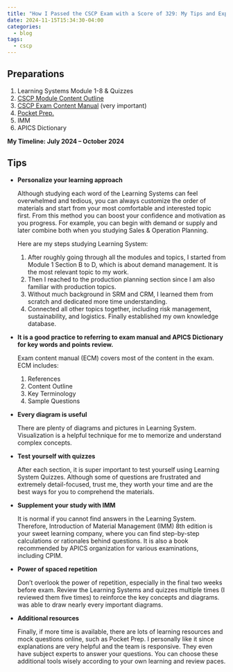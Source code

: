 ```yaml
---
title: "How I Passed the CSCP Exam with a Score of 329: My Tips and Experiences"
date: 2024-11-15T15:34:30-04:00
categories:
  - blog
tags:
  - cscp
---
```


## Preparations
1.	Learning Systems Module 1-8 & Quizzes
2.	[CSCP Module Content Outline][mco]
3.	[CSCP Exam Content Manual][ecm] (very important)
4.	[Pocket Prep.][pp_cscp]
5.	IMM
6.	APICS Dictionary


**My Timeline: July 2024 – October 2024**

## Tips
- **Personalize your learning approach**

  Although studying each word of the Learning Systems can feel overwhelmed and tedious, you can always customize the order of materials and start from your most comfortable and interested topic first. From this method you can boost your confidence and motivation as you progress. For example, you can begin with demand or supply and later combine both when you studying Sales & Operation Planning.

  Here are my steps studying Learning System:
  
  1. After roughly going through all the modules and topics, I started from Module 1 Section B to D, which is about demand management. It is the most relevant topic to my work.
  2. Then I reached to the production planning section since I am also familiar with production topics.
  3. Without much background in SRM and CRM, I learned them from scratch and dedicated more time understanding.
  4. Connected all other topics together, including risk management, sustainability, and logistics. Finally established my own knowledge database.

- **It is a good practice to referring to exam manual and APICS Dictionary for key words and points review.**
  
  Exam content manual (ECM) covers most of the content in the exam. ECM includes:
  1. References 
  2. Content Outline
  3. Key Terminology
  4. Sample Questions

- **Every diagram is useful**

  There are plenty of diagrams and pictures in Learning System. Visualization is a helpful technique for me to memorize and understand complex concepts.

- **Test yourself with quizzes**

  After each section, it is super important to test yourself using Learning System Quizzes.  Although some of questions are frustrated and extremely detail-focused, trust me, they worth your time and are the best ways for you to comprehend the materials. 

- **Supplement your study with IMM**

  It is normal if you cannot find answers in the Learning System. Therefore, Introduction of Material Management (IMM) 8th edition is your sweet learning company, where you can find step-by-step calculations or rationales behind questions. It is also a book recommended by APICS organization for various examinations, including CPIM.

- **Power of spaced repetition**

  Don’t overlook the power of repetition, especially in the final two weeks before exam. Review the Learning Systems and quizzes multiple times (I reviewed them five times) to reinforce the key concepts and diagrams.  was able to draw nearly every important diagrams. 

- **Additional resources**

  Finally, if more time is available, there are lots of learning resources and mock questions online, such as Pocket Prep. I personally like it since explanations are very helpful and the team is responsive. They even have subject experts to answer your questions. You can choose these additional tools wisely according to your own learning and review paces.

[mco]: https://www.ascm.org/globalassets/ascm_website_assets/docs/cscp-module-content-outline.pdf
[ecm]: https://www.ascm.org/globalassets/ascm_website_assets/docs/ecm/ecm-cscp.pdf
[pp_cscp]: https://www.pocketprep.com/exams/apics-cscp/ 
